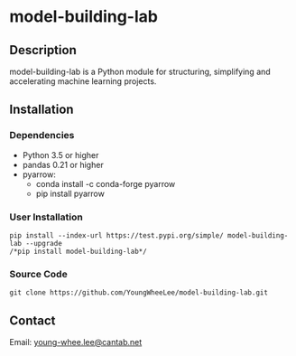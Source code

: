 # model-building-lab

## Description
model-building-lab is a Python module for structuring, simplifying and accelerating machine learning projects.

## Installation
### Dependencies
- Python 3.5 or higher
- pandas 0.21 or higher
- pyarrow:
	- conda install -c conda-forge pyarrow
	- pip install pyarrow
### User Installation
    pip install --index-url https://test.pypi.org/simple/ model-building-lab --upgrade
    /*pip install model-building-lab*/

### Source Code
    git clone https://github.com/YoungWheeLee/model-building-lab.git

## Contact
Email: young-whee.lee@cantab.net